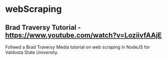 # webScraping
## Brad Traversy Tutorial - https://www.youtube.com/watch?v=LoziivfAAjE
Follwed a Brad Traversy Media tutorial on web scraping in NodeJS for Valdosta State University.
